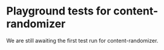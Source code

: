 # Playground tests for content-randomizer
We are still awaiting the first test run for content-randomizer.
